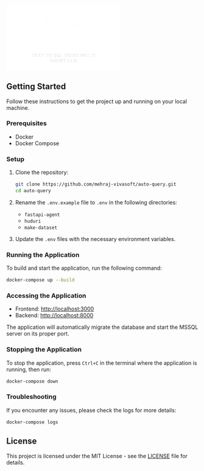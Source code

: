<img src="logo.png" alt="Logo" width="300"/>

## Getting Started

Follow these instructions to get the project up and running on your local machine.

### Prerequisites

- Docker
- Docker Compose

### Setup

1. Clone the repository:
    ```sh
    git clone https://github.com/mehraj-vivasoft/auto-query.git
    cd auto-query
    ```

2. Rename the `.env.example` file to `.env` in the following directories:
    - `fastapi-agent`
    - `huduri`
    - `make-dataset`

3. Update the `.env` files with the necessary environment variables.

### Running the Application

To build and start the application, run the following command:
```sh
docker-compose up --build
```

### Accessing the Application

- Frontend: [http://localhost:3000](http://localhost:3000)
- Backend: [http://localhost:8000](http://localhost:8000)

The application will automatically migrate the database and start the MSSQL server on its proper port.

### Stopping the Application

To stop the application, press `Ctrl+C` in the terminal where the application is running, then run:
```sh
docker-compose down
```

### Troubleshooting

If you encounter any issues, please check the logs for more details:
```sh
docker-compose logs
```

## License

This project is licensed under the MIT License - see the [LICENSE](LICENSE) file for details.